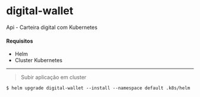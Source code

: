 # digital-wallet
Api - Carteira digital com Kubernetes


#### Requisitos
* Helm  
* Cluster Kubernetes
---

> Subir aplicação em cluster 
```
$ helm upgrade digital-wallet --install --namespace default .k8s/helm
```  
  
 
